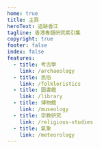 ```yaml
---
home: true
title: 主頁
heroText: 追跡香江
tagline: 香港專題研究索引集
copyright: true
footer: false
index: false
features:
  - title: 考古學
    link: /archaeology
  - title: 民俗
    link: /folkloristics
  - title: 圖書館
    link: /library
  - title: 博物館
    link: /museology
  - title: 宗教研究
    link: /religious-studies
  - title: 氣象
    link: /meteorology
---
```

